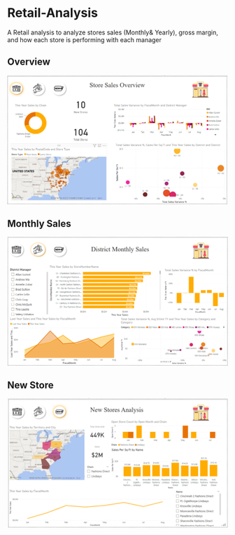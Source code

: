 # Retail-Analysis
A Retail analysis to analyze stores sales (Monthly& Yearly), gross margin, and how each store is performing with each manager
## Overview
<p align="center">
  <img src='https://github.com/Abdelrhman-Sadek/Retail-Analysis/blob/main/Dashboard/Overview.png'>
</p>


## Monthly Sales
<p align="center">
  <img src='https://github.com/Abdelrhman-Sadek/Retail-Analysis/blob/main/Dashboard/Monthly%20Sales.png'>
</p>

## New Store
<p align="center">
  <img src='https://github.com/Abdelrhman-Sadek/Retail-Analysis/blob/main/Dashboard/New%20Stores.png'>
</p>
